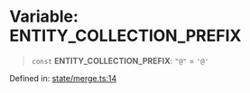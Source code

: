 # Variable: ENTITY\_COLLECTION\_PREFIX

> `const` **ENTITY\_COLLECTION\_PREFIX**: `"@"` = `'@'`

Defined in: [state/merge.ts:14](https://github.com/benallfree/lab13/blob/c14b6cbe39823dfc265f5d26450ed040a344e64f/sdk/src/online/state/merge.ts#L14)
